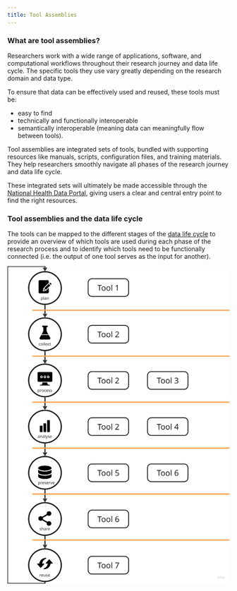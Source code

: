 ```yaml
---
title: Tool Assemblies
---
```


### What are tool assemblies?
Researchers work with a wide range of applications, software, and computational workflows 
throughout their research journey and data life cycle. 
The specific tools they use vary greatly depending on the research domain and data type.

To ensure that data can be effectively used and reused, these tools must be:
- easy to find
- technically and functionally interoperable
- semantically interoperable (meaning data can meaningfully flow between tools).

Tool assemblies are integrated sets of tools, bundled with supporting resources like manuals,
scripts, configuration files, and training materials. 
They help researchers smoothly navigate all phases of the research journey and data life cycle.

These integrated sets will ultimately be made accessible through the 
[National Health Data Portal](https://www.healthdata.nl/en), giving users a clear and central entry point to find the right resources.

### Tool assemblies and the data life cycle

The tools can be mapped to the different stages of the [data life cycle]({{site.baseurl}}/data_lifecycle)
to provide an overview of which tools are used during each phase of the 
research process and to identify which tools need to be functionally connected 
(i.e. the output of one tool serves as the input for another).

![Tool assemblies and the data life cycle](./assets/img/datalifecycle_mapping.png)